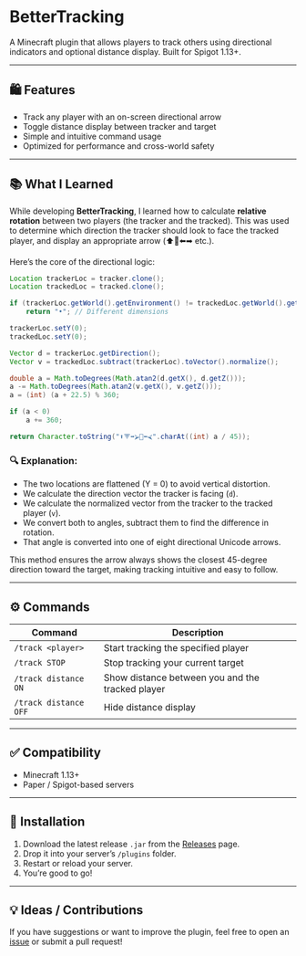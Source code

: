 # BetterTracking

A Minecraft plugin that allows players to track others using directional indicators and optional distance display. Built for Spigot 1.13+.

---

## 🛍️ Features

- Track any player with an on-screen directional arrow
- Toggle distance display between tracker and target
- Simple and intuitive command usage
- Optimized for performance and cross-world safety

---

## 📚 What I Learned

While developing **BetterTracking**, I learned how to calculate **relative rotation** between two players (the tracker and the tracked). This was used to determine which direction the tracker should look to face the tracked player, and display an appropriate arrow (⬆️🔽⬅️➡ etc.).

Here’s the core of the directional logic:

```java
Location trackerLoc = tracker.clone();
Location trackedLoc = tracked.clone();

if (trackerLoc.getWorld().getEnvironment() != trackedLoc.getWorld().getEnvironment())
    return "•"; // Different dimensions

trackerLoc.setY(0);
trackedLoc.setY(0);

Vector d = trackerLoc.getDirection();
Vector v = trackedLoc.subtract(trackerLoc).toVector().normalize();

double a = Math.toDegrees(Math.atan2(d.getX(), d.getZ()));
a -= Math.toDegrees(Math.atan2(v.getX(), v.getZ()));
a = (int) (a + 22.5) % 360;

if (a < 0)
    a += 360;

return Character.toString("⬆️⮗➡️⮚🔽⬅️⮘".charAt((int) a / 45));
```

### 🔍 Explanation:

- The two locations are flattened (Y = 0) to avoid vertical distortion.
- We calculate the direction vector the tracker is facing (`d`).
- We calculate the normalized vector from the tracker to the tracked player (`v`).
- We convert both to angles, subtract them to find the difference in rotation.
- That angle is converted into one of eight directional Unicode arrows.

This method ensures the arrow always shows the closest 45-degree direction toward the target, making tracking intuitive and easy to follow.

---

## ⚙️ Commands

| Command                  | Description                                          |
|--------------------------|------------------------------------------------------|
| `/track <player>`        | Start tracking the specified player                 |
| `/track STOP`            | Stop tracking your current target                   |
| `/track distance ON`     | Show distance between you and the tracked player    |
| `/track distance OFF`    | Hide distance display                               |

---

## ✅ Compatibility

- Minecraft 1.13+
- Paper / Spigot-based servers

---

## 📂 Installation

1. Download the latest release `.jar` from the [Releases](https://github.com/mingolino/better-tracking-plugin/releases) page.
2. Drop it into your server’s `/plugins` folder.
3. Restart or reload your server.
4. You’re good to go!

---

## 💡 Ideas / Contributions

If you have suggestions or want to improve the plugin, feel free to open an [issue](https://github.com/mingolino/better-tracking-plugin/issues) or submit a pull request!

